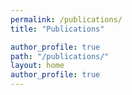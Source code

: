 ```yaml
---
permalink: /publications/
title: "Publications"

author_profile: true
path: "/publications/"
layout: home
author_profile: true
---
```

